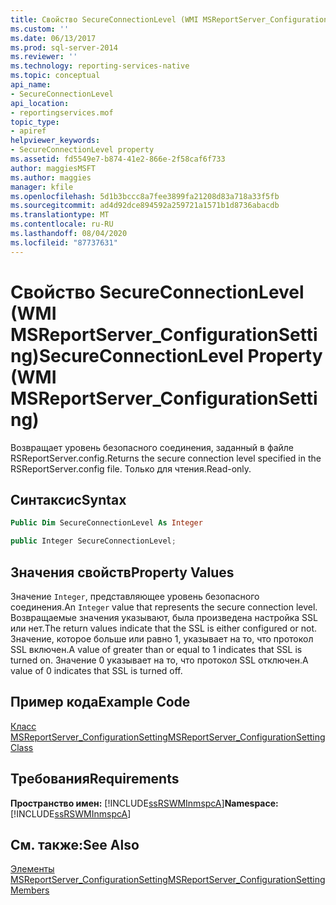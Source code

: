 ```yaml
---
title: Свойство SecureConnectionLevel (WMI MSReportServer_ConfigurationSetting) | Документы Майкрософт
ms.custom: ''
ms.date: 06/13/2017
ms.prod: sql-server-2014
ms.reviewer: ''
ms.technology: reporting-services-native
ms.topic: conceptual
api_name:
- SecureConnectionLevel
api_location:
- reportingservices.mof
topic_type:
- apiref
helpviewer_keywords:
- SecureConnectionLevel property
ms.assetid: fd5549e7-b874-41e2-866e-2f58caf6f733
author: maggiesMSFT
ms.author: maggies
manager: kfile
ms.openlocfilehash: 5d1b3bccc8a7fee3899fa21208d83a718a33f5fb
ms.sourcegitcommit: ad4d92dce894592a259721a1571b1d8736abacdb
ms.translationtype: MT
ms.contentlocale: ru-RU
ms.lasthandoff: 08/04/2020
ms.locfileid: "87737631"
---
```

# <a name="secureconnectionlevel-property-wmi-msreportserver_configurationsetting"></a><span data-ttu-id="63930-102">Свойство SecureConnectionLevel (WMI MSReportServer_ConfigurationSetting)</span><span class="sxs-lookup"><span data-stu-id="63930-102">SecureConnectionLevel Property (WMI MSReportServer_ConfigurationSetting)</span></span>
  <span data-ttu-id="63930-103">Возвращает уровень безопасного соединения, заданный в файле RSReportServer.config.</span><span class="sxs-lookup"><span data-stu-id="63930-103">Returns the secure connection level specified in the RSReportServer.config file.</span></span> <span data-ttu-id="63930-104">Только для чтения.</span><span class="sxs-lookup"><span data-stu-id="63930-104">Read-only.</span></span>  
  
## <a name="syntax"></a><span data-ttu-id="63930-105">Синтаксис</span><span class="sxs-lookup"><span data-stu-id="63930-105">Syntax</span></span>  
  
```vb  
Public Dim SecureConnectionLevel As Integer  
```  
  
```csharp  
public Integer SecureConnectionLevel;  
```  
  
## <a name="property-values"></a><span data-ttu-id="63930-106">Значения свойств</span><span class="sxs-lookup"><span data-stu-id="63930-106">Property Values</span></span>  
 <span data-ttu-id="63930-107">Значение `Integer`, представляющее уровень безопасного соединения.</span><span class="sxs-lookup"><span data-stu-id="63930-107">An `Integer` value that represents the secure connection level.</span></span> <span data-ttu-id="63930-108">Возвращаемые значения указывают, была произведена настройка SSL или нет.</span><span class="sxs-lookup"><span data-stu-id="63930-108">The return values indicate that the SSL is either configured or not.</span></span> <span data-ttu-id="63930-109">Значение, которое больше или равно 1, указывает на то, что протокол SSL включен.</span><span class="sxs-lookup"><span data-stu-id="63930-109">A value of greater than or equal to 1 indicates that SSL is turned on.</span></span> <span data-ttu-id="63930-110">Значение 0 указывает на то, что протокол SSL отключен.</span><span class="sxs-lookup"><span data-stu-id="63930-110">A value of 0 indicates that SSL is turned off.</span></span>  
  
## <a name="example-code"></a><span data-ttu-id="63930-111">Пример кода</span><span class="sxs-lookup"><span data-stu-id="63930-111">Example Code</span></span>  
 [<span data-ttu-id="63930-112">Класс MSReportServer_ConfigurationSetting</span><span class="sxs-lookup"><span data-stu-id="63930-112">MSReportServer_ConfigurationSetting Class</span></span>](msreportserver-configurationsetting-class.md)  
  
## <a name="requirements"></a><span data-ttu-id="63930-113">Требования</span><span class="sxs-lookup"><span data-stu-id="63930-113">Requirements</span></span>  
 <span data-ttu-id="63930-114">**Пространство имен:** [!INCLUDE[ssRSWMInmspcA](../../includes/ssrswminmspca-md.md)]</span><span class="sxs-lookup"><span data-stu-id="63930-114">**Namespace:** [!INCLUDE[ssRSWMInmspcA](../../includes/ssrswminmspca-md.md)]</span></span>  
  
## <a name="see-also"></a><span data-ttu-id="63930-115">См. также:</span><span class="sxs-lookup"><span data-stu-id="63930-115">See Also</span></span>  
 [<span data-ttu-id="63930-116">Элементы MSReportServer_ConfigurationSetting</span><span class="sxs-lookup"><span data-stu-id="63930-116">MSReportServer_ConfigurationSetting Members</span></span>](msreportserver-configurationsetting-members.md)  
  
  

